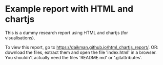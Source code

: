 # Example report with HTML and chartjs

This is a dummy research report using HTML and chartjs (for visualisations).

To view this report, go to https://daikman.github.io/html_chartjs_report/. OR:
download the files, extract them and open the file 'index.html' in a browser.
You shouldn't actually need the files 'README.md' or '.gitattributes'.
